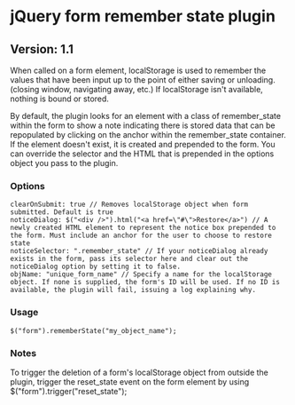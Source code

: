 # jQuery form remember state plugin

## Version: 1.1

When called on a form element, localStorage is used to remember the values that have been input up to the point of either saving or unloading. (closing window, navigating away, etc.) If localStorage isn't available, nothing is bound or stored.

By default, the plugin looks for an element with a class of remember_state within the form to show a note indicating there is stored data that can be repopulated by clicking on the anchor within the remember_state container. If the element doesn't exist, it is created and prepended to the form. You can override the selector and the HTML that is prepended in the options object you pass to the plugin.

### Options

    clearOnSubmit: true // Removes localStorage object when form submitted. Default is true
    noticeDialog: $("<div />").html("<a href=\"#\">Restore</a>") // A newly created HTML element to represent the notice box prepended to the form. Must include an anchor for the user to choose to restore state
    noticeSelector: ".remember_state" // If your noticeDialog already exists in the form, pass its selector here and clear out the noticeDialog option by setting it to false.
    objName: "unique_form_name" // Specify a name for the localStorage object. If none is supplied, the form's ID will be used. If no ID is available, the plugin will fail, issuing a log explaining why.

### Usage

    $("form").rememberState("my_object_name");

### Notes

To trigger the deletion of a form's localStorage object from outside the plugin, trigger the reset_state event on the form element by using $("form").trigger("reset_state");

